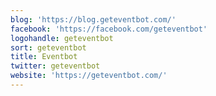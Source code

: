 ```yaml
---
blog: 'https://blog.geteventbot.com/'
facebook: 'https://facebook.com/geteventbot'
logohandle: geteventbot
sort: geteventbot
title: Eventbot
twitter: geteventbot
website: 'https://geteventbot.com/'
---
```

